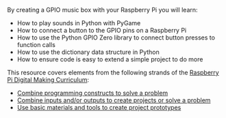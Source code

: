 By creating a GPIO music box with your Raspberry Pi you will learn:

- How to play sounds in Python with PyGame
- How to connect a button to the GPIO pins on a Raspberry Pi
- How to use the Python GPIO Zero library to connect button presses to function calls
- How to use the dictionary data structure in Python
- How to ensure code is easy to extend a simple project to do more

This resource covers elements from the following strands of the [Raspberry Pi Digital Making Curriculum](https://www.raspberrypi.org/curriculum/):

- [Combine programming constructs to solve a problem](https://www.raspberrypi.org/curriculum/programming/builder)
- [Combine inputs and/or outputs to create projects or solve a problem](https://www.raspberrypi.org/curriculum/physical-computing/builder)
- [Use basic materials and tools to create project prototypes](https://www.raspberrypi.org/curriculum/manufacture/creator)
